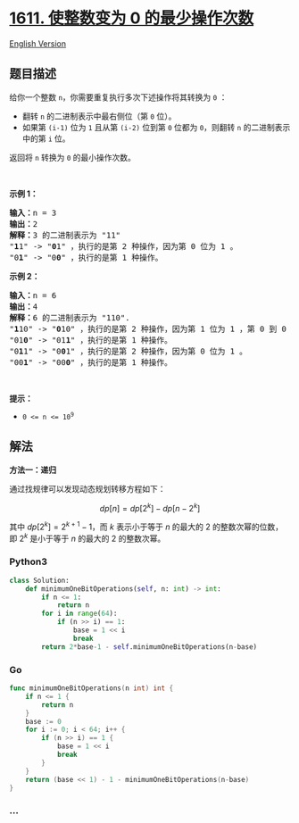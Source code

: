 # [1611. 使整数变为 0 的最少操作次数](https://leetcode.cn/problems/minimum-one-bit-operations-to-make-integers-zero)

[English Version](/solution/1600-1699/1611.Minimum%20One%20Bit%20Operations%20to%20Make%20Integers%20Zero/README_EN.md)

## 题目描述

<!-- 这里写题目描述 -->

<p>给你一个整数 <code>n</code>，你需要重复执行多次下述操作将其转换为 <code>0</code> ：</p>

<ul>
	<li>翻转 <code>n</code> 的二进制表示中最右侧位（第 <code>0</code> 位）。</li>
	<li>如果第 <code>(i-1)</code> 位为 <code>1</code> 且从第 <code>(i-2)</code> 位到第 <code>0</code> 位都为 <code>0</code>，则翻转 <code>n</code> 的二进制表示中的第 <code>i</code> 位。</li>
</ul>

<p>返回将 <code>n</code> 转换为 <code>0</code> 的最小操作次数。</p>

<p>&nbsp;</p>

<p><strong>示例 1：</strong></p>

<pre>
<strong>输入：</strong>n = 3
<strong>输出：</strong>2
<strong>解释：</strong>3 的二进制表示为 "11"
"<strong>1</strong>1" -&gt; "<strong>0</strong>1" ，执行的是第 2 种操作，因为第 0 位为 1 。
"0<strong>1</strong>" -&gt; "0<strong>0</strong>" ，执行的是第 1 种操作。
</pre>

<p><strong>示例 2：</strong></p>

<pre>
<strong>输入：</strong>n = 6
<strong>输出：</strong>4
<strong>解释：</strong>6 的二进制表示为 "110".
"<strong>1</strong>10" -&gt; "<strong>0</strong>10" ，执行的是第 2 种操作，因为第 1 位为 1 ，第 0 到 0 位为 0 。
"01<strong>0</strong>" -&gt; "01<strong>1</strong>" ，执行的是第 1 种操作。
"0<strong>1</strong>1" -&gt; "0<strong>0</strong>1" ，执行的是第 2 种操作，因为第 0 位为 1 。
"00<strong>1</strong>" -&gt; "00<strong>0</strong>" ，执行的是第 1 种操作。
</pre>

<p>&nbsp;</p>

<p><strong>提示：</strong></p>

<ul>
	<li><code>0 &lt;= n &lt;= 10<sup>9</sup></code></li>
</ul>

## 解法

<!-- 这里可写通用的实现逻辑 -->

**方法一：递归**

通过找规律可以发现动态规划转移方程如下：

$$
dp[n] = dp[2^k] - dp[n - 2^k]
$$

其中 $dp[2^k] = 2^{k+1}-1$，而 $k$ 表示小于等于 $n$ 的最大的 $2$ 的整数次幂的位数，即 $2^k$ 是小于等于 $n$ 的最大的 $2$ 的整数次幂。

<!-- tabs:start -->

### **Python3**

<!-- 这里可写当前语言的特殊实现逻辑 -->

```python
class Solution:
    def minimumOneBitOperations(self, n: int) -> int:
        if n <= 1:
            return n
        for i in range(64):
            if (n >> i) == 1:
                base = 1 << i
                break
        return 2*base-1 - self.minimumOneBitOperations(n-base)
```

### **Go**

<!-- 这里可写当前语言的特殊实现逻辑 -->

```go
func minimumOneBitOperations(n int) int {
	if n <= 1 {
		return n
	}
	base := 0
	for i := 0; i < 64; i++ {
		if (n >> i) == 1 {
			base = 1 << i
			break
		}
	}
	return (base << 1) - 1 - minimumOneBitOperations(n-base)
}
```

### **...**

```

```

<!-- tabs:end -->
